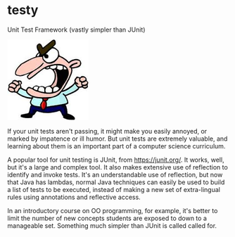 # testy
Unit Test Framework (vastly simpler than JUnit)

![Mr. Testy](docs/testy.jpg "Testy")

If your unit tests aren't passing, it might make you easily annoyed,
or marked by impatence or ill humor.  But unit tests are extremely
valuable, and learning about them is an important part of a computer
science curriculum.

A popular tool for unit testing is JUnit, from https://junit.org/.  It
works, well, but it's a large and complex tool.  It also makes extensive
use of reflection to identify and invoke tests.  It's an understandable
use of reflection, but now that Java has lambdas, normal Java techniques
can easily be used to build a list of tests to be executed, instead of
making a new set of extra-lingual rules using annotations and reflective
access.  

In an introductory course on OO programming, for example, it's better to
limit the number of new concepts students are exposed to down to a
manageable set.  Something much simpler than JUnit is called called for.



